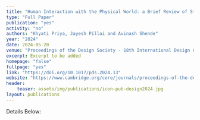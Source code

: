 ```yaml
---
title: "Human Interaction with the Physical World: a Brief Review of Studies on Affordances"
type: "Full Paper"
publication: "yes"
activity: "no"
authors: "Khyati Priya, Jayesh Pillai and Avinash Shende"
year: "2024"
date: 2024-05-20
venue: "Proceedings of the Design Society - 18th International Design Conference (DESIGN 2024), Cavtat, Dubrovnik, Croatia"
excerpt: Excerpt to be added
homepage: "false"
fullpage: "yes"
link: "https://doi.org/10.1017/pds.2024.13"
website: "https://www.cambridge.org/core/journals/proceedings-of-the-design-society/article/human-interaction-with-the-physical-world-a-brief-review-of-studies-on-affordances/77211DA1205F288D6A8C1E42F9445606"
header:
    teaser: assets/img/publications/icon-pub-design2024.jpg
layout: publications    
---
```


Details Below: